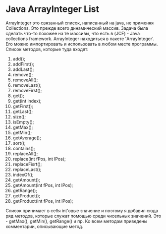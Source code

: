 # Java ArrayInteger List
ArrayInteger это связанный список, написанный на java, не применяя Collections. Это прежде всего динамический массив. Задача была сделать что-то похожее на те массивы, что есть в (JCF) - Java collections framework.
ArrayInteger находиться в пакете 'ArrayInteger'. Его можно импортировать и использовать в любом месте программы.
Список методов, которые туда входят:
1. add();
2. addFirst();
3. addLast();
4. remove();
5. removeAll();
6. removeLast();
7. removeFirst();
8. get();
9. get(int index);
10. getFirst();
11. getLast();
12. size();
13. isEmpty();
14. getMax();
15. getMin();
16. getAverage();
17. sort();
18. contains();
19. replaceAll();
20. replace(int fPos, int lPos);
21. replaceFisrt();
22. replaceLast();
23. indexOf();
24. getAmount();
25. getAmount(int fPos, int lPos);
26. getRange();
27. getProduct();
28. getProduct(int fPos, int lPos);

Список принимает в себя int'овые значение и поэтому я добавил сюда ряд методов, которые служат помощью среди чисельных значений.
Это - getMax(), getMin(), getRange() и пр.
Ко всем методам приведены комментарии, описывающие метод.
